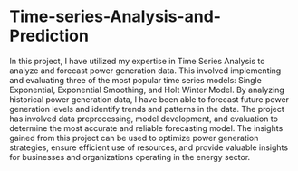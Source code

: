 # Time-series-Analysis-and-Prediction
In this project, I have utilized my expertise in Time Series Analysis to analyze and forecast power generation data. This involved implementing and evaluating three of the most popular time series models: Single Exponential, Exponential Smoothing, and Holt Winter Model. By analyzing historical power generation data, I have been able to forecast future power generation levels and identify trends and patterns in the data. The project has involved data preprocessing, model development, and evaluation to determine the most accurate and reliable forecasting model. The insights gained from this project can be used to optimize power generation strategies, ensure efficient use of resources, and provide valuable insights for businesses and organizations operating in the energy sector.
